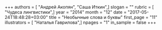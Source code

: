 +++
authors = [ "Андрей Акопян", "Саша Иткин",]
slogan = ""
rubric = [ "Чудеса лингвистики",]
year = "2014"
month = "12"
date = "2017-05-24T18:48:28+03:00"
title = "Необычные слова и буквы"
first_page = "11"
illustrators = [ "Наталья Гаврилова",]
npages = "1"
in_sample = false
+++
